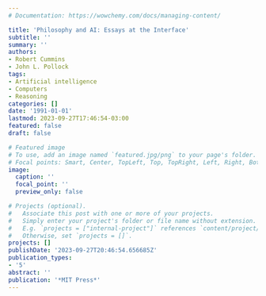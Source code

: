 ```yaml
---
# Documentation: https://wowchemy.com/docs/managing-content/

title: 'Philosophy and AI: Essays at the Interface'
subtitle: ''
summary: ''
authors:
- Robert Cummins
- John L. Pollock
tags:
- Artificial intelligence
- Computers
- Reasoning
categories: []
date: '1991-01-01'
lastmod: 2023-09-27T17:46:54-03:00
featured: false
draft: false

# Featured image
# To use, add an image named `featured.jpg/png` to your page's folder.
# Focal points: Smart, Center, TopLeft, Top, TopRight, Left, Right, BottomLeft, Bottom, BottomRight.
image:
  caption: ''
  focal_point: ''
  preview_only: false

# Projects (optional).
#   Associate this post with one or more of your projects.
#   Simply enter your project's folder or file name without extension.
#   E.g. `projects = ["internal-project"]` references `content/project/deep-learning/index.md`.
#   Otherwise, set `projects = []`.
projects: []
publishDate: '2023-09-27T20:46:54.656685Z'
publication_types:
- '5'
abstract: ''
publication: '*MIT Press*'
---
```

